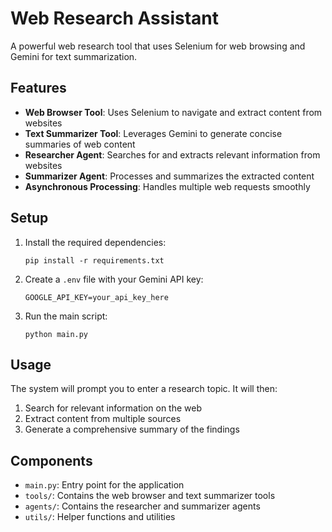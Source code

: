 # Web Research Assistant

A powerful web research tool that uses Selenium for web browsing and Gemini for text summarization.

## Features

- **Web Browser Tool**: Uses Selenium to navigate and extract content from websites
- **Text Summarizer Tool**: Leverages Gemini to generate concise summaries of web content
- **Researcher Agent**: Searches for and extracts relevant information from websites
- **Summarizer Agent**: Processes and summarizes the extracted content
- **Asynchronous Processing**: Handles multiple web requests smoothly

## Setup

1. Install the required dependencies:
   ```
   pip install -r requirements.txt
   ```

2. Create a `.env` file with your Gemini API key:
   ```
   GOOGLE_API_KEY=your_api_key_here
   ```

3. Run the main script:
   ```
   python main.py
   ```

## Usage

The system will prompt you to enter a research topic. It will then:
1. Search for relevant information on the web
2. Extract content from multiple sources
3. Generate a comprehensive summary of the findings

## Components

- `main.py`: Entry point for the application
- `tools/`: Contains the web browser and text summarizer tools
- `agents/`: Contains the researcher and summarizer agents
- `utils/`: Helper functions and utilities
